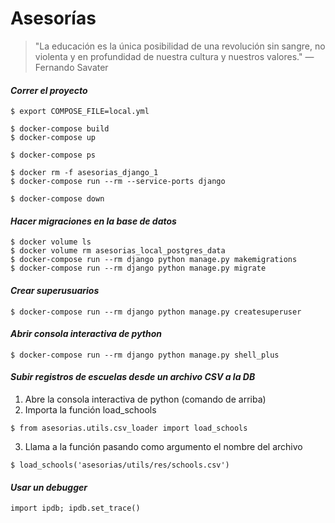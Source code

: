 Asesorías
=============
> "La educación es la única posibilidad de una revolución sin sangre, no violenta y en profundidad de nuestra cultura y nuestros valores."  — Fernando Savater


#### _Correr el proyecto_

```
$ export COMPOSE_FILE=local.yml

$ docker-compose build
$ docker-compose up

$ docker-compose ps

$ docker rm -f asesorias_django_1
$ docker-compose run --rm --service-ports django

$ docker-compose down
```

#### _Hacer migraciones en la base de datos_
```
$ docker volume ls
$ docker volume rm asesorias_local_postgres_data
$ docker-compose run --rm django python manage.py makemigrations
$ docker-compose run --rm django python manage.py migrate
```

#### _Crear superusuarios_
```
$ docker-compose run --rm django python manage.py createsuperuser
```

#### _Abrir consola interactiva de python_
```
$ docker-compose run --rm django python manage.py shell_plus
```

#### _Subir registros de escuelas desde un archivo CSV a la DB_
1. Abre la consola interactiva de python (comando de arriba)
2. Importa la función load_schools
```
$ from asesorias.utils.csv_loader import load_schools
```
3. Llama a la función pasando como argumento el nombre del archivo
```
$ load_schools('asesorias/utils/res/schools.csv')
```

#### _Usar un debugger_
```
import ipdb; ipdb.set_trace()
```
